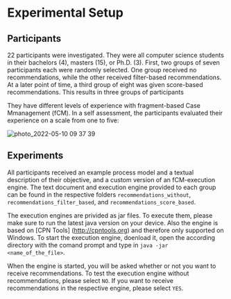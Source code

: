 # Experimental Setup

## Participants

22 participants were investigated. They were all computer science students in their bachelors (4), masters (15), or Ph.D. (3).
First, two groups of seven participants each were randomly selected. One group received no recommendations, while the other received filter-based recommendations. At a later point of time, a third group of eight was given score-based recommendations.
This results in three groups of participants

They have different levels of experience with fragment-based Case Mmanagement (fCM). In a self assessment, the participants evaluated their experience on a scale from one to five:

![photo_2022-05-10 09 37 39](https://user-images.githubusercontent.com/32839252/167660209-8e8f719e-a3bb-4186-a661-8c53a6f4dd6e.jpeg)


## Experiments

All participants received an example process model and a textual description of their objective, and a custom version of an fCM-execution engine. The text document and execution engine provided to each group can be found in the respective folders `recommendations_without`, `recommendations_filter_based`, and `recommendations_score_based`.

The execution engines are privided as jar files. To execute them, please make sure to run the latest java version on your device. Also the engine is based on [CPN Tools] (http://cpntools.org) and therefore only supported on Windows. To start the execution engine, doenload it, open the according directory with the comand prompt and type in `java -jar <name_of_the_file>`.

When the engine is started, you will be asked whether or not you want to receive recommendations. To test the execution engine without recommendations, please select `NO`. If you want to receive recommendations in the respective engine, please select `YES`.
